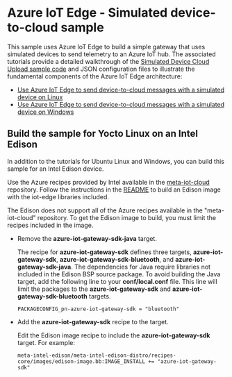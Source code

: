 # Azure IoT Edge - Simulated device-to-cloud sample

This sample uses Azure IoT Edge to build a simple gateway that uses simulated devices to send telemetry to an Azure IoT hub. The associated tutorials provide a detailed walkthrough of the [Simulated Device Cloud Upload sample code](src/main.c) and JSON configuration files to illustrate the fundamental components of the Azure IoT Edge architecture:

* [Use Azure IoT Edge to send device-to-cloud messages with a simulated device on Linux](./iot-hub-linux-iot-edge-simulated-device.md)
* [Use Azure IoT Edge to send device-to-cloud messages with a simulated device on Windows](./iot-hub-windows-iot-edge-simulated-device.md)

## Build the sample for Yocto Linux on an Intel Edison

In addition to the tutorials for Ubuntu Linux and Windows, you can build this sample for an Intel Edison device.

Use the Azure recipes provided by Intel available in the [meta-iot-cloud](https://github.com/intel-iot-devkit/meta-iot-cloud) repository. Follow the instructions in the [README](https://github.com/intel-iot-devkit/meta-iot-cloud#configuration) to build an Edison image with the iot-edge libraries included.

The Edison does not support all of the Azure recipes available in the "meta-iot-cloud" repository. To get the Edison image to build, you must limit the recipes included in the image.

* Remove the **azure-iot-gateway-sdk-java** target.

    The recipe for **azure-iot-gateway-sdk** defines three targets, **azure-iot-gateway-sdk**, **azure-iot-gateway-sdk-bluetooth**, and **azure-iot-gateway-sdk-java**. The dependencies for Java require libraries not included in the Edison BSP source package. To avoid building the Java 
    target, add the following line to your **conf/local.conf** file. This line will limit the packages to the **azure-iot-gateway-sdk** and **azure-iot-gateway-sdk-bluetooth** targets.

    ```
    PACKAGECONFIG_pn-azure-iot-gateway-sdk = "bluetooth"
    ```
    
* Add the **azure-iot-gateway-sdk** recipe to the target.

    Edit the Edison image recipe to include the **azure-iot-gateway-sdk** target. For example:

    ```
    meta-intel-edison/meta-intel-edison-distro/recipes-core/images/edison-image.bb:IMAGE_INSTALL += "azure-iot-gateway-sdk"
    ```
